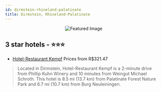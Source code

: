 ```yaml
---
id: dirmstein-rhineland-palatinate
title: Dirmstein, Rhineland-Palatinate
---
```


<center><img src="https://i.travelapi.com/hotels/34000000/33340000/33335000/33334985/72660f09_z.jpg" alt="Featured Image" /></center>


##  3 star hotels - ⭐️⭐️⭐️

-    [Hotel-Restaurant Kempf](https://us.hurb.com/hotels/dirmstein/hotel-restaurant-kempf-JNP-JP140599?cmp=18055) Prices from R$321.47
   > Located in Dirmstein, Hotel-Restaurant Kempf is a 2-minute drive from Phillip Kuhn Winery and 10 minutes from Weingut Michael Schroth. This hotel is 8.5 mi (13.7 km) from Palatinate Forest Nature Park and 6.7 mi (10.7 km) from Burg Neuleiningen.
